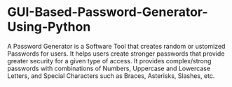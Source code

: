 # GUI-Based-Password-Generator-Using-Python
A Password Generator is a Software Tool that creates random or ustomized Passwords for users.
It helps users create stronger passwords that provide greater security for a given type of access.
It provides complex/strong passwords with combinations of Numbers, Uppercase and Lowercase Letters, and Special Characters such as Braces, Asterisks, Slashes, etc.
